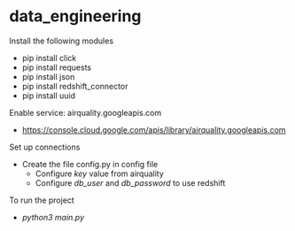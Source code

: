 # data_engineering

Install the following modules
- pip install click
- pip install requests
- pip install json
- pip install redshift_connector
- pip install uuid

Enable service: airquality.googleapis.com
- https://console.cloud.google.com/apis/library/airquality.googleapis.com

Set up connections
- Create the file config.py in config file
  - Configure _key_ value from airquality
  - Configure _db_user_ and _db_password_ to use redshift

To run the project
- _python3 main.py_
